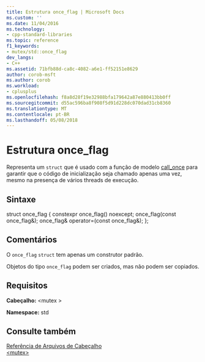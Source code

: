 ```yaml
---
title: Estrutura once_flag | Microsoft Docs
ms.custom: ''
ms.date: 11/04/2016
ms.technology:
- cpp-standard-libraries
ms.topic: reference
f1_keywords:
- mutex/std::once_flag
dev_langs:
- C++
ms.assetid: 71bfb88d-ca8c-4082-a6e1-ff52151e8629
author: corob-msft
ms.author: corob
ms.workload:
- cplusplus
ms.openlocfilehash: f8a8d28f19e32988bfa179642a87e880413bb0ff
ms.sourcegitcommit: d55ac596ba8f908f5d91d228dc070dad31cb8360
ms.translationtype: MT
ms.contentlocale: pt-BR
ms.lasthandoff: 05/08/2018
---
```

# <a name="onceflag-structure"></a>Estrutura once_flag

Representa um `struct` que é usado com a função de modelo [call_once](../standard-library/mutex-functions.md#call_once) para garantir que o código de inicialização seja chamado apenas uma vez, mesmo na presença de vários threads de execução.

## <a name="syntax"></a>Sintaxe

struct once_flag { constexpr once_flag() noexcept; once_flag(const once_flag&); once_flag& operator=(const once_flag&); };

## <a name="remarks"></a>Comentários

O `once_flag` `struct` tem apenas um construtor padrão.

Objetos do tipo `once_flag` podem ser criados, mas não podem ser copiados.

## <a name="requirements"></a>Requisitos

**Cabeçalho:** \<mutex >

**Namespace:** std

## <a name="see-also"></a>Consulte também

[Referência de Arquivos de Cabeçalho](../standard-library/cpp-standard-library-header-files.md)<br/>
[\<mutex>](../standard-library/mutex.md)<br/>
